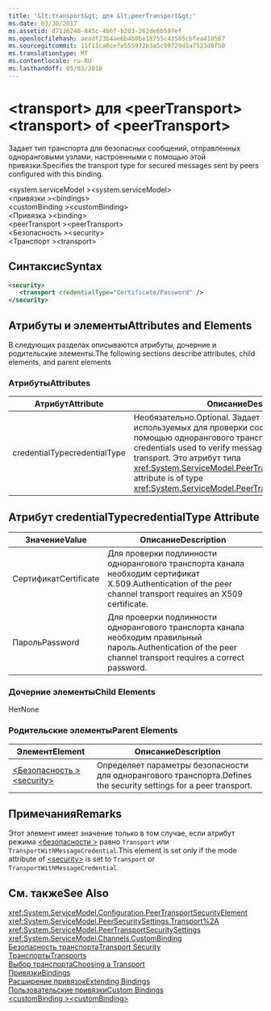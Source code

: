 ```yaml
---
title: '&lt;transport&gt; для &lt;peerTransport&gt;'
ms.date: 03/30/2017
ms.assetid: d7116240-845c-4b6f-b203-262de6b597ef
ms.openlocfilehash: aeadf23b4ae6b4b0be18755c43585cbfea418567
ms.sourcegitcommit: 11f11ca6cefe555972b3a5c99729d1a7523d8f50
ms.translationtype: MT
ms.contentlocale: ru-RU
ms.lasthandoff: 05/03/2018
---
```

# <a name="lttransportgt-of-ltpeertransportgt"></a><span data-ttu-id="f10c7-102">&lt;transport&gt; для &lt;peerTransport&gt;</span><span class="sxs-lookup"><span data-stu-id="f10c7-102">&lt;transport&gt; of &lt;peerTransport&gt;</span></span>
<span data-ttu-id="f10c7-103">Задает тип транспорта для безопасных сообщений, отправленных одноранговыми узлами, настроенными с помощью этой привязки.</span><span class="sxs-lookup"><span data-stu-id="f10c7-103">Specifies the transport type for secured messages sent by peers configured with this binding.</span></span>  
  
 <span data-ttu-id="f10c7-104">\<system.serviceModel ></span><span class="sxs-lookup"><span data-stu-id="f10c7-104">\<system.serviceModel></span></span>  
<span data-ttu-id="f10c7-105">\<привязки ></span><span class="sxs-lookup"><span data-stu-id="f10c7-105">\<bindings></span></span>  
<span data-ttu-id="f10c7-106">\<customBinding ></span><span class="sxs-lookup"><span data-stu-id="f10c7-106">\<customBinding></span></span>  
<span data-ttu-id="f10c7-107">\<Привязка ></span><span class="sxs-lookup"><span data-stu-id="f10c7-107">\<binding></span></span>  
<span data-ttu-id="f10c7-108">\<peerTransport ></span><span class="sxs-lookup"><span data-stu-id="f10c7-108">\<peerTransport></span></span>  
<span data-ttu-id="f10c7-109">\<Безопасность ></span><span class="sxs-lookup"><span data-stu-id="f10c7-109">\<security></span></span>  
<span data-ttu-id="f10c7-110">\<Транспорт ></span><span class="sxs-lookup"><span data-stu-id="f10c7-110">\<transport></span></span>  
  
## <a name="syntax"></a><span data-ttu-id="f10c7-111">Синтаксис</span><span class="sxs-lookup"><span data-stu-id="f10c7-111">Syntax</span></span>  
  
```xml  
<security>  
   <transport credentialType="Certificate/Password" />  
</security>         
```  
  
## <a name="attributes-and-elements"></a><span data-ttu-id="f10c7-112">Атрибуты и элементы</span><span class="sxs-lookup"><span data-stu-id="f10c7-112">Attributes and Elements</span></span>  
 <span data-ttu-id="f10c7-113">В следующих разделах описываются атрибуты, дочерние и родительские элементы.</span><span class="sxs-lookup"><span data-stu-id="f10c7-113">The following sections describe attributes, child elements, and parent elements</span></span>  
  
### <a name="attributes"></a><span data-ttu-id="f10c7-114">Атрибуты</span><span class="sxs-lookup"><span data-stu-id="f10c7-114">Attributes</span></span>  
  
|<span data-ttu-id="f10c7-115">Атрибут</span><span class="sxs-lookup"><span data-stu-id="f10c7-115">Attribute</span></span>|<span data-ttu-id="f10c7-116">Описание</span><span class="sxs-lookup"><span data-stu-id="f10c7-116">Description</span></span>|  
|---------------|-----------------|  
|<span data-ttu-id="f10c7-117">credentialType</span><span class="sxs-lookup"><span data-stu-id="f10c7-117">credentialType</span></span>|<span data-ttu-id="f10c7-118">Необязательно.</span><span class="sxs-lookup"><span data-stu-id="f10c7-118">Optional.</span></span> <span data-ttu-id="f10c7-119">Задает тип учетных данных, используемых для проверки сообщений, отправляемых с помощью однорангового транспорта.</span><span class="sxs-lookup"><span data-stu-id="f10c7-119">Specifies the type of credentials used to verify messages sent with the peer transport.</span></span> <span data-ttu-id="f10c7-120">Это атрибут типа <xref:System.ServiceModel.PeerTransportCredentialType>.</span><span class="sxs-lookup"><span data-stu-id="f10c7-120">This attribute is of type <xref:System.ServiceModel.PeerTransportCredentialType>.</span></span>|  
  
## <a name="credentialtype-attribute"></a><span data-ttu-id="f10c7-121">Атрибут credentialType</span><span class="sxs-lookup"><span data-stu-id="f10c7-121">credentialType Attribute</span></span>  
  
|<span data-ttu-id="f10c7-122">Значение</span><span class="sxs-lookup"><span data-stu-id="f10c7-122">Value</span></span>|<span data-ttu-id="f10c7-123">Описание</span><span class="sxs-lookup"><span data-stu-id="f10c7-123">Description</span></span>|  
|-----------|-----------------|  
|<span data-ttu-id="f10c7-124">Сертификат</span><span class="sxs-lookup"><span data-stu-id="f10c7-124">Certificate</span></span>|<span data-ttu-id="f10c7-125">Для проверки подлинности однорангового транспорта канала необходим сертификат X.509.</span><span class="sxs-lookup"><span data-stu-id="f10c7-125">Authentication of the peer channel transport requires an X509 certificate.</span></span>|  
|<span data-ttu-id="f10c7-126">Пароль</span><span class="sxs-lookup"><span data-stu-id="f10c7-126">Password</span></span>|<span data-ttu-id="f10c7-127">Для проверки подлинности однорангового транспорта канала необходим правильный пароль.</span><span class="sxs-lookup"><span data-stu-id="f10c7-127">Authentication of the peer channel transport requires a correct password.</span></span>|  
  
### <a name="child-elements"></a><span data-ttu-id="f10c7-128">Дочерние элементы</span><span class="sxs-lookup"><span data-stu-id="f10c7-128">Child Elements</span></span>  
 <span data-ttu-id="f10c7-129">Нет</span><span class="sxs-lookup"><span data-stu-id="f10c7-129">None</span></span>  
  
### <a name="parent-elements"></a><span data-ttu-id="f10c7-130">Родительские элементы</span><span class="sxs-lookup"><span data-stu-id="f10c7-130">Parent Elements</span></span>  
  
|<span data-ttu-id="f10c7-131">Элемент</span><span class="sxs-lookup"><span data-stu-id="f10c7-131">Element</span></span>|<span data-ttu-id="f10c7-132">Описание</span><span class="sxs-lookup"><span data-stu-id="f10c7-132">Description</span></span>|  
|-------------|-----------------|  
|[<span data-ttu-id="f10c7-133">\<Безопасность ></span><span class="sxs-lookup"><span data-stu-id="f10c7-133">\<security></span></span>](../../../../../docs/framework/configure-apps/file-schema/wcf/security-of-peertransport.md)|<span data-ttu-id="f10c7-134">Определяет параметры безопасности для однорангового транспорта.</span><span class="sxs-lookup"><span data-stu-id="f10c7-134">Defines the security settings for a peer transport.</span></span>|  
  
## <a name="remarks"></a><span data-ttu-id="f10c7-135">Примечания</span><span class="sxs-lookup"><span data-stu-id="f10c7-135">Remarks</span></span>  
 <span data-ttu-id="f10c7-136">Этот элемент имеет значение только в том случае, если атрибут режима [ \<безопасности >](../../../../../docs/framework/configure-apps/file-schema/wcf/security-of-peertransport.md) равно `Transport` или `TransportWithMessageCredential`.</span><span class="sxs-lookup"><span data-stu-id="f10c7-136">This element is set only if the mode attribute of [\<security>](../../../../../docs/framework/configure-apps/file-schema/wcf/security-of-peertransport.md) is set to `Transport` or `TransportWithMessageCredential`.</span></span>  
  
## <a name="see-also"></a><span data-ttu-id="f10c7-137">См. также</span><span class="sxs-lookup"><span data-stu-id="f10c7-137">See Also</span></span>  
 <xref:System.ServiceModel.Configuration.PeerTransportSecurityElement>  
 <xref:System.ServiceModel.PeerSecuritySettings.Transport%2A>  
 <xref:System.ServiceModel.PeerTransportSecuritySettings>  
 <xref:System.ServiceModel.Channels.CustomBinding>  
 [<span data-ttu-id="f10c7-138">Безопасность транспорта</span><span class="sxs-lookup"><span data-stu-id="f10c7-138">Transport Security</span></span>](../../../../../docs/framework/wcf/feature-details/transport-security.md)  
 [<span data-ttu-id="f10c7-139">Транспорты</span><span class="sxs-lookup"><span data-stu-id="f10c7-139">Transports</span></span>](../../../../../docs/framework/wcf/feature-details/transports.md)  
 [<span data-ttu-id="f10c7-140">Выбор транспорта</span><span class="sxs-lookup"><span data-stu-id="f10c7-140">Choosing a Transport</span></span>](../../../../../docs/framework/wcf/feature-details/choosing-a-transport.md)  
 [<span data-ttu-id="f10c7-141">Привязки</span><span class="sxs-lookup"><span data-stu-id="f10c7-141">Bindings</span></span>](../../../../../docs/framework/wcf/bindings.md)  
 [<span data-ttu-id="f10c7-142">Расширение привязок</span><span class="sxs-lookup"><span data-stu-id="f10c7-142">Extending Bindings</span></span>](../../../../../docs/framework/wcf/extending/extending-bindings.md)  
 [<span data-ttu-id="f10c7-143">Пользовательские привязки</span><span class="sxs-lookup"><span data-stu-id="f10c7-143">Custom Bindings</span></span>](../../../../../docs/framework/wcf/extending/custom-bindings.md)  
 [<span data-ttu-id="f10c7-144">\<customBinding ></span><span class="sxs-lookup"><span data-stu-id="f10c7-144">\<customBinding></span></span>](../../../../../docs/framework/configure-apps/file-schema/wcf/custombinding.md)

